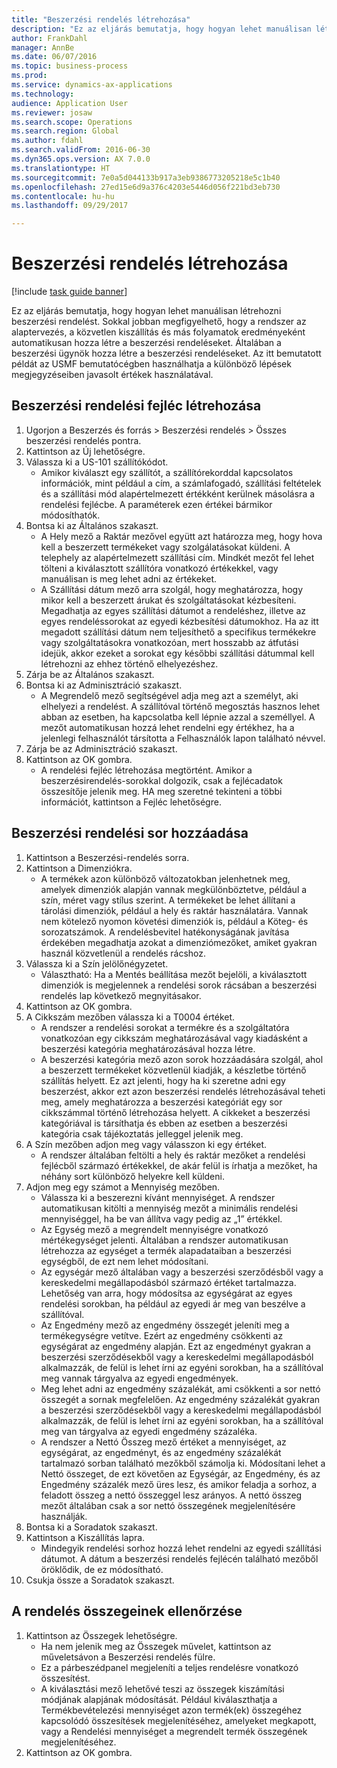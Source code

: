 ```yaml
--- 
title: "Beszerzési rendelés létrehozása"
description: "Ez az eljárás bemutatja, hogy hogyan lehet manuálisan létrehozni beszerzési rendelést."
author: FrankDahl
manager: AnnBe
ms.date: 06/07/2016
ms.topic: business-process
ms.prod: 
ms.service: dynamics-ax-applications
ms.technology: 
audience: Application User
ms.reviewer: josaw
ms.search.scope: Operations
ms.search.region: Global
ms.author: fdahl
ms.search.validFrom: 2016-06-30
ms.dyn365.ops.version: AX 7.0.0
ms.translationtype: HT
ms.sourcegitcommit: 7e0a5d044133b917a3eb9386773205218e5c1b40
ms.openlocfilehash: 27ed15e6d9a376c4203e5446d056f221bd3eb730
ms.contentlocale: hu-hu
ms.lasthandoff: 09/29/2017

---
```

# <a name="create-a-purchase-order"></a>Beszerzési rendelés létrehozása

[!include [task guide banner](../../includes/task-guide-banner.md)]

Ez az eljárás bemutatja, hogy hogyan lehet manuálisan létrehozni beszerzési rendelést. Sokkal jobban megfigyelhető, hogy a rendszer az alaptervezés, a közvetlen kiszállítás és más folyamatok eredményeként automatikusan hozza létre a beszerzési rendeléseket. Általában a beszerzési ügynök hozza létre a beszerzési rendeléseket. Az itt bemutatott példát az USMF bemutatócégben használhatja a különböző lépések megjegyzéseiben javasolt értékek használatával.


## <a name="create-the-purchase-order-header"></a>Beszerzési rendelési fejléc létrehozása
1. Ugorjon a Beszerzés és forrás > Beszerzési rendelés > Összes beszerzési rendelés pontra.
2. Kattintson az Új lehetőségre.
3. Válassza ki a US-101 szállítókódot.
    * Amikor kiválaszt egy szállítót, a szállítórekorddal kapcsolatos információk, mint például a cím, a számlafogadó, szállítási feltételek és a szállítási mód alapértelmezett értékként kerülnek másolásra a rendelési fejlécbe. A paraméterek ezen értékei bármikor módosíthatók.  
4. Bontsa ki az Általános szakaszt.
    * A Hely mező a Raktár mezővel együtt azt határozza meg, hogy hova kell a beszerzett termékeket vagy szolgálatásokat küldeni. A telephely az alapértelmezett szállítási cím. Mindkét mezőt fel lehet tölteni a kiválasztott szállítóra vonatkozó értékekkel, vagy manuálisan is meg lehet adni az értékeket.  
    * A Szállítási dátum mező arra szolgál, hogy meghatározza, hogy mikor kell a beszerzett árukat és szolgáltatásokat kézbesíteni. Megadhatja az egyes szállítási dátumot a rendeléshez, illetve az egyes rendeléssorokat az egyedi kézbesítési dátumokhoz. Ha az itt megadott szállítási dátum nem teljesíthető a specifikus termékekre vagy szolgáltatásokra vonatkozóan, mert hosszabb az átfutási idejük, akkor ezeket a sorokat egy későbbi szállítási dátummal kell létrehozni az ehhez történő elhelyezéshez.  
5. Zárja be az Általános szakaszt.
6. Bontsa ki az Adminisztráció szakaszt.
    * A Megrendelő mező segítségével adja meg azt a személyt, aki elhelyezi a rendelést. A szállítóval történő megosztás hasznos lehet abban az esetben, ha kapcsolatba kell lépnie azzal a személlyel. A mezőt automatikusan hozzá lehet rendelni egy értékhez, ha a jelenlegi felhasználót társította a Felhasználók lapon található névvel.  
7. Zárja be az Adminisztráció szakaszt.
8. Kattintson az OK gombra.
    * A rendelési fejléc létrehozása megtörtént. Amikor a beszerzésirendelés-sorokkal dolgozik, csak a fejlécadatok összesítője jelenik meg. HA meg szeretné tekinteni a többi információt, kattintson a Fejléc lehetőségre.  

## <a name="add-a-purchase-order-line"></a>Beszerzési rendelési sor hozzáadása
1. Kattintson a Beszerzési-rendelés sorra.
2. Kattintson a Dimenziókra.
    * A termékek azon különböző változatokban jelenhetnek meg, amelyek dimenziók alapján vannak megkülönböztetve, például a szín, méret vagy stílus szerint. A termékeket be lehet állítani a tárolási dimenziók, például a hely és raktár használatára. Vannak nem kötelező nyomon követési dimenziók is, például a Köteg- és sorozatszámok. A rendelésbevitel hatékonyságának javítása érdekében megadhatja azokat a dimenziómezőket, amiket gyakran használ közvetlenül a rendelés rácshoz.  
3. Válassza ki a Szín jelölőnégyzetet.
    * Választható: Ha a Mentés beállítása mezőt bejelöli, a kiválasztott dimenziók is megjelennek a rendelési sorok rácsában a beszerzési rendelés lap következő megnyitásakor.  
4. Kattintson az OK gombra.
5. A Cikkszám mezőben válassza ki a T0004 értéket.
    * A rendszer a rendelési sorokat a termékre és a szolgáltatóra vonatkozóan egy cikkszám meghatározásával vagy kiadásként a beszerzési kategória meghatározásával hozza létre.  
    * A beszerzési kategória mező azon sorok hozzáadására szolgál, ahol a beszerzett termékeket közvetlenül kiadják, a készletbe történő szállítás helyett. Ez azt jelenti, hogy ha ki szeretne adni egy beszerzést, akkor ezt azon beszerzési rendelés létrehozásával teheti meg, amely meghatározza a beszerzési kategóriát egy sor cikkszámmal történő létrehozása helyett. A cikkeket a beszerzési kategóriával is társíthatja és ebben az esetben a beszerzési kategória csak tájékoztatás jelleggel jelenik meg.  
6. A Szín mezőben adjon meg vagy válasszon ki egy értéket.
    * A rendszer általában feltölti a hely és raktár mezőket a rendelési fejlécből származó értékekkel, de akár felül is írhatja a mezőket, ha néhány sort különböző helyekre kell küldeni.  
7. Adjon meg egy számot a Mennyiség mezőben.
    * Válassza ki a beszerezni kívánt mennyiséget. A rendszer automatikusan kitölti a mennyiség mezőt a minimális rendelési mennyiséggel, ha be van állítva vagy pedig az „1” értékkel.  
    * Az Egység mező a megrendelt mennyiségre vonatkozó mértékegységet jelenti. Általában a rendszer automatikusan létrehozza az egységet a termék alapadataiban a beszerzési egységből, de ezt nem lehet módosítani.  
    * Az egységár mező általában vagy a beszerzési szerződésből vagy a kereskedelmi megállapodásból származó értéket tartalmazza. Lehetőség van arra, hogy módosítsa az egységárat az egyes rendelési sorokban, ha például az egyedi ár meg van beszélve a szállítóval.  
    * Az Engedmény mező az engedmény összegét jeleníti meg a termékegységre vetítve. Ezért az engedmény csökkenti az egységárat az engedmény alapján. Ezt az engedményt gyakran a beszerzési szerződésekből vagy a kereskedelmi megállapodásból alkalmazzák, de felül is lehet írni az egyéni sorokban, ha a szállítóval meg vannak tárgyalva az egyedi engedmények.  
    * Meg lehet adni az engedmény százalékát, ami csökkenti a sor nettó összegét a sornak megfelelően. Az engedmény százalékát gyakran a beszerzési szerződésekből vagy a kereskedelmi megállapodásból alkalmazzák, de felül is lehet írni az egyéni sorokban, ha a szállítóval meg van tárgyalva az egyedi engedmény százaléka.  
    * A rendszer a Nettó Összeg mező értéket a mennyiséget, az egységárat, az engedményt, és az engedmény százalékát tartalmazó sorban található mezőkből számolja ki. Módosítani lehet a Nettó összeget, de ezt követően az Egységár, az Engedmény, és az Engedmény százalék mező üres lesz, és amikor feladja a sorhoz, a feladott összeg a nettó összeggel lesz arányos. A nettó összeg mezőt általában csak a sor nettó összegének megjelenítésére használják.  
8. Bontsa ki a Soradatok szakaszt.
9. Kattintson a Kiszállítás lapra.
    * Mindegyik rendelési sorhoz hozzá lehet rendelni az egyedi szállítási dátumot. A dátum a beszerzési rendelés fejlécén található mezőből öröklődik, de ez módosítható.  
10. Csukja össze a Soradatok szakaszt.

## <a name="review-order-totals"></a>A rendelés összegeinek ellenőrzése
1. Kattintson az Összegek lehetőségre.
    * Ha nem jelenik meg az Összegek művelet, kattintson az műveletsávon a Beszerzési rendelés fülre.  
    * Ez a párbeszédpanel megjeleníti a teljes rendelésre vonatkozó összesítést.  
    * A kiválasztási mező lehetővé teszi az összegek kiszámítási módjának alapjának módosítását. Például kiválaszthatja a Termékbevételezési mennyiséget azon termék(ek) összegéhez kapcsolódó összesítések megjelenítéséhez, amelyeket megkapott, vagy a Rendelési mennyiséget a megrendelt termék összegének megjelenítéséhez.  
2. Kattintson az OK gombra.



